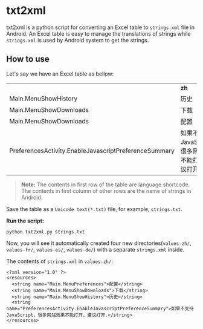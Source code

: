 # txt2xml

txt2xml is a python script for converting an Excel table to `strings.xml` file in Android. An Excel table is easy to manage the translations of strings while `strings.xml` is used by Android system to get the strings.

## How to use

Let's say we have an Excel table as bellow:

<table>
  <tr>
    <td></td>
    <td><b>zh</b></td>
    <td><b>fr</b></td>
    <td><b>es</b></td>
    <td><b>de</b></td>
  </tr>
  <tr>
    <td>Main.MenuShowHistory</td>
    <td>历史</td>
    <td>Historique</td>
    <td>Historial</td>
    <td>Verlauf</td>
  </tr>
  <tr>
    <td>Main.MenuShowDownloads</td>
    <td>下载</td>
    <td>Téléchargements</td>
    <td>Descargas</td>
    <td>Downloads</td>
  </tr>
  <tr>
    <td>Main.MenuShowDownloads</td>
    <td>配置</td>
    <td>Préférences</td>
    <td>Preferencias</td>
    <td>Einstellungen</td>
  </tr>
  <tr>
    <td>PreferencesActivity.EnableJavascriptPreferenceSummary</td>
    <td>如果不支持JavaScript，很多网站效果不能打开，建议打开.</td>
    <td>Active ou désactive le JavaScript.</td>
    <td>Activar o desactivar JavaScript.</td>
    <td>JavaScript ein-/ausschalten.</td>
  </tr>
</table>

> **Note:** The contents in first row of the table are language shortcode. The contents in first column of other rows are the name of strings in Android.

Save the table as a `Unicode text(*.txt)` file, for example, `strings.txt`.

**Run the script:**

```
python txt2xml.py strings.txt
```

Now, you will see it automatically created four new directories(`values-zh/`, `values-fr/`, `values-es/`, `values-de/`) with a separate `strings.xml` inside. 

The contents of `strings.xml` in `values-zh/`:

```
<?xml version="1.0" ?>
<resources>
  <string name="Main.MenuPreferences">配置</string>
  <string name="Main.MenuShowDownloads">下载</string>
  <string name="Main.MenuShowHistory">历史</string>
  <string name="PreferencesActivity.EnableJavascriptPreferenceSummary">如果不支持JavaScript，很多网站效果不能打开，建议打开.</string>
</resources>
```